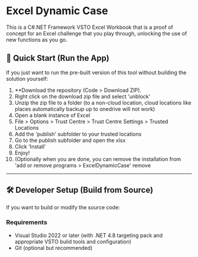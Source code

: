 # Excel Dynamic Case

This is a C#.NET Framework VSTO Excel Workbook that is a proof of concept for an Excel challenge that you play through, unlocking the use of new functions as you go.

## 🚀 Quick Start (Run the App)

If you just want to run the pre-built version of this tool without building the solution yourself:

1. **Download the repository (Code > Download ZIP).
2. Right click on the download zip file and select 'unblock'
3. Unzip the zip file to a folder (to a non-cloud location, cloud locations like places automatically backup up to onedrive will not work)
4. Open a blank instance of Excel
5. File > Options > Trust Centre > Trust Centre Settings > Trusted Locations
6. Add the 'publish' subfolder to your trusted locations
7. Go to the publish subfolder and open the xlsx
8. Click 'Install'
9. Enjoy!
10. (Optionally when you are done, you can remove the installation from 'add or remove programs > ExcelDynamicCase' remove

---

## 🛠️ Developer Setup (Build from Source)

If you want to build or modify the source code:

### Requirements

- Visual Studio 2022 or later (with .NET 4.8 targeting pack and appropriate VSTO bulid tools and configuration)
- Git (optional but recommended)
